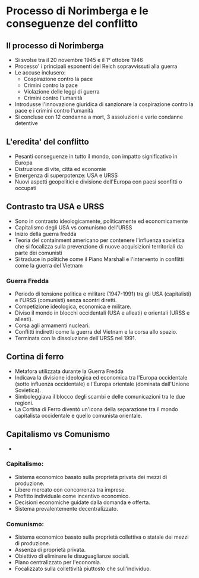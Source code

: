 # Processo di Norimberga e le conseguenze del conflitto

## Il processo di Norimberga
- Si svolse tra il 20 novembre 1945 e il 1° ottobre 1946
- Processo' i principali esponenti del Reich sopravvissuti alla guerra
- Le accuse inclusero:
  - Cospirazione contro la pace
  - Crimini contro la pace
  - Violazione delle leggi di guerra
  - Crimini contro l'umanità
- Introdusse l'innovazione giuridica di sanzionare la cospirazione contro la pace e i crimini contro l'umanità
- Si concluse con 12 condanne a mort, 3 assoluzioni e varie condanne detentive

## L'eredita' del conflitto
- Pesanti conseguenze in tutto il mondo, con impatto significativo in Europa
- Distruzione di vite, città ed economie
- Emergenza di superpotenze: USA e URSS
- Nuovi aspetti geopolitici e divisione dell'Europa con paesi sconfitti o occupati

## Contrasto tra USA e URSS
- Sono in contrasto ideologicamente, politicamente ed economicamente
- Capitalismo degli USA vs comunismo dell'URSS
- Inizio della guerra fredda
- Teoria del containment americano per contenere l'influenza sovietica che si focalizza sulla prevenzione di nuove
acquisizioni territoriali da parte dei comunisti
- Si traduce in politiche come il Piano Marshall e l'intervento in conflitti come la guerra del Vietnam
### Guerra Fredda
- Periodo di tensione politica e militare (1947-1991) tra gli USA (capitalisti) e l'URSS (comunisti) senza scontri diretti.
- Competizione ideologica, economica e militare.
- Diviso il mondo in blocchi occidentali (USA e alleati) e orientali (URSS e alleati).
- Corsa agli armamenti nucleari.
- Conflitti indiretti come la guerra del Vietnam e la corsa allo spazio.
- Terminata con la dissoluzione dell'URSS nel 1991.

## Cortina di ferro
- Metafora utilizzata durante la Guerra Fredda 
- Indicava la divisione ideologica ed economica tra l'Europa occidentale (sotto influenza occidentale) e 
  l'Europa orientale (dominata dall'Unione Sovietica).
- Simboleggiava il blocco degli scambi e delle comunicazioni tra le due regioni.
- La Cortina di Ferro diventò un'icona della separazione tra il mondo capitalista occidentale e quello comunista orientale.

## Capitalismo vs Comunismo
- 
### Capitalismo:
- Sistema economico basato sulla proprietà privata dei mezzi di produzione.
- Libero mercato con concorrenza tra imprese.
- Profitto individuale come incentivo economico.
- Decisioni economiche guidate dalla domanda e offerta.
- Sistema prevalentemente decentralizzato.

### Comunismo:
- Sistema economico basato sulla proprietà collettiva o statale dei mezzi di produzione.
- Assenza di proprietà privata.
- Obiettivo di eliminare le disuguaglianze sociali.
- Piano centralizzato per l'economia.
- Focalizzato sulla collettività piuttosto che sull'individuo.